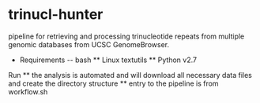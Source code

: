 # trinucl-hunter
pipeline for retrieving and processing trinucleotide repeats from multiple genomic databases from UCSC GenomeBrowser.

* Requirements
-- bash
** Linux textutils
** Python v2.7


Run
** the analysis is automated and will download all necessary data files and create the directory structure
** entry to the pipeline is from workflow.sh
